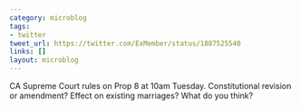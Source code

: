 ```yaml
---
category: microblog
tags:
- twitter
tweet_url: https://twitter.com/ExMember/status/1887525540
links: []
layout: microblog
---
```

CA  Supreme Court rules on Prop 8 at 10am Tuesday. Constitutional revision or amendment? Effect on existing marriages? What do you think?
